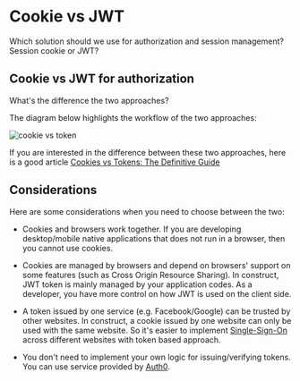 # Cookie vs JWT

Which solution should we use for authorization and session management? Session cookie or JWT?

## Cookie vs JWT for authorization 

What's the difference the two approaches?

The diagram below highlights the workflow of the two approaches:

![cookie vs token](https://cdn.auth0.com/blog/cookies-vs-tokens/cookie-token-auth.png)

If you are interested in the difference between these two approaches, here is a good article [Cookies vs Tokens: The Definitive Guide](https://auth0.com/blog/cookies-vs-tokens-definitive-guide/)

## Considerations

Here are some considerations when you need to choose between the two:

- Cookies and browsers work together. If you are developing desktop/mobile native applications that does not run in a browser, then you cannot use cookies.

- Cookies are managed by browsers and depend on browsers' support on some features (such as Cross Origin Resource Sharing). In construct, JWT token is mainly managed by your application codes. As a developer, you have more control on how JWT is used on the client side.

- A token issued by one service (e.g. Facebook/Google) can be trusted by other websites. In construct, a cookie issued by one website can only be used with the same website. So it's easier to implement [Single-Sign-On](https://en.wikipedia.org/wiki/Single_sign-on) across different websites with token based approach.

- You don't need to implement your own logic for issuing/verifying tokens. You can use service provided by [Auth0](https://auth0.com/). 